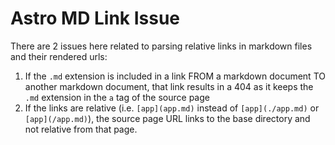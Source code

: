 # Astro MD Link Issue

There are 2 issues here related to parsing relative links in markdown files and their rendered urls:

1. If the `.md` extension is included in a link FROM a markdown document TO another markdown document, that link results in a 404 as it keeps the `.md` extension in the `a` tag of the source page
2. If the links are relative (i.e. `[app](app.md)` instead of `[app](./app.md)` or `[app](/app.md)`), the source page URL links to the base directory and not relative from that page.
